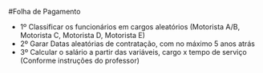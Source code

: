 #Folha de Pagamento
- 1º Classificar os funcionários em cargos aleatórios (Motorista A/B, Motorista C, Motorista D, Motorista E)
- 2º Garar Datas aleatórias de contratação, com no máximo 5 anos atrás
- 3º Calcular o salário a partir das variáveis, cargo x tempo de serviço (Conforme instruções do professor)